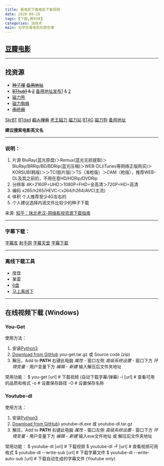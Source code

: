 ```yaml
---
title: 看电影下载电影下载视频
date: 2020-08-18
tags: [下载,黑科技]
categories: 浊技术
main: 穷学生看电影的那些事
---
```

## [豆瓣电影](https://movie.douban.com/)
---
## 找资源
* ~~[种子搜](https://www.zhongzilou.com/)~~ ~~[备用地址](https://www.zhongziya.com/)~~
* ~~[BThub1](https://bthub.site) & [2](https://bthub.monster)~~ [备用地址发布1](https://github.com/fwonggh/Bthub) & [2](https://gitlab.com/fwonggh/Bthub/-/blob/master/README.md)
* [磁力熊](https://www.cilixiong.com/)
* [磁力蜘蛛](http://www.eclzz.net/)
* ~~[雨花阁](https://www.yhg14.xyz/)~~

[SkrBT](https://skrbt50.icu/)    [BTdad](http://www.btdad.co/)  ~~[超人搜索](https://www.crsososo.xyz/)~~   [老王磁力](https://laowang40.icu/)  [磁力站](http://mag234.com/home.html)    [BT4G](https://bt4g.org/)  [磁力狗](http://ciligou0.cc/) [备用地址](http://0200.org)

**建议搜索电影英文名**

---

### 说明：
1. 片源
BluRay(蓝光原盘)＞Remux(蓝光无损提取)＞BluRay/BRRip/BD/BDRip(蓝光压缩)＞WEB-DL(iTunes等网络正版购买)＞KORSUB(韩版)＞＞TC(胶片版)＞TS（准枪版）＞CAM（枪版），推荐WEB-DL及其之前的，不用在意HD/HDRip/DVDRip
2. 分辨率   4K=2160P=UHD＞1080P=FHD=全高清＞720P=HD=高清
3. 编码     x265/h265/HEVC＜x264/h264/AVC(主流)
4. 体积     个人推荐至少4G左右的
5. 个人建议选择内涵文件比较少的种子下载

来源: [知乎：陕北老汉-网络影视资源下载指南](https://zhuanlan.zhihu.com/p/28715214)

---

### 字幕下载：
[字幕库](http://www.zimuku.la/)
[射手网](https://assrt.net/)
[字幕天堂](http://www.zmtiantang.cc/)
[字幕下载](http://www.zmxiazai.com/)

---
### 离线下载工具
* 度盘
* 某雷
* [6盘](https://v3-beta.6pan.cn/)
* [马上离线下](https://browser.enjoymore.fun/)

---

## 在线视频下载 (Windows)

### You-Get

使用方法：
1. 安装[Python3](https://www.python.org/downloads/)
2. [Download from GitHub](https://github.com/soimort/you-get/releases) you-get.tar.gz 或 Source code (zip)
3. 解压，Add to **PATH**
    右键此电脑 *属性* - 窗口左侧 *高级系统设置* - 窗口下方 *环境变量* - 用户变量下方 *编辑* - *新建* 输入解压后文件夹地址

常用功能：
    $ you-get [url]  # 下载视频 (自动下载字幕/弹幕)
    -i [url]  # 查看可用的品质和格式
    -o  # 设置保存路径
    -O  # 设置保存名称

### Youtube-dl

使用方法：
1. 安装[Python3](https://www.python.org/downloads/)
2. [Download from GitHub](https://github.com/ytdl-org/youtube-dl/releases)) youtube-dl.exe 或 youtube-dl.tar.gz
3. 解压，Add to **PATH**
    右键此电脑 *属性* - 窗口左侧 *高级系统设置* - 窗口下方 *环境变量* - 用户变量下方 *编辑* - *新建* 输入exe文件地址 或 解压后文件夹地址

常用功能：
    $ youtube-dl [url]  # 下载视频
    $ youtube-dl -F [url]  # 查看视频可用格式
    $ youtube-dl --write-sub [url]  # 下载字幕文件
    $ youtube-dl --write-auto-sub [url]  # 下载自动生成的字幕文件 (Youtube only)